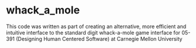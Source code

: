 # whack_a_mole
This code was written as part of creating an alternative, more efficient and intuitive interface to the standard digit whack-a-mole game interface for 05-391 (Designing Human Centered Software) at Carnegie Mellon University
